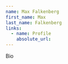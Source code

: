 ```yaml
---
name: Max Falkenberg
first_name: Max
last_name: Falkenberg
links:
  - name: Profile
    absolute_url: 
---
```


Bio
